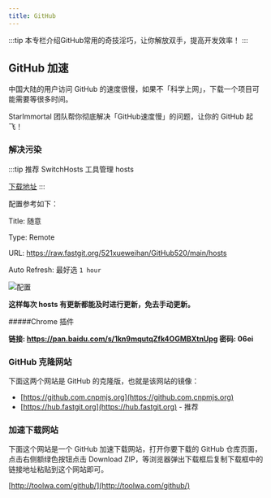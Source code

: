 ```yaml
---
title: GitHub
---
```


:::tip
本专栏介绍GitHub常用的奇技淫巧，让你解放双手，提高开发效率！
:::

## GitHub 加速

中国大陆的用户访问 GitHub 的速度很慢，如果不「科学上网」，下载一个项目可能需要等很多时间。

StarImmortal 团队帮你彻底解决「GitHub速度慢」的问题，让你的 GitHub 起飞！

### 解决污染

:::tip
推荐 SwitchHosts 工具管理 hosts

[下载地址](https://github.com/oldj/SwitchHosts/releases)
:::

配置参考如下：

Title: 随意

Type: Remote

URL: https://raw.fastgit.org/521xueweihan/GitHub520/main/hosts

Auto Refresh: 最好选 `1 hour`

![配置](https://z3.ax1x.com/2021/05/14/gsyoDJ.png)

**这样每次 hosts 有更新都能及时进行更新，免去手动更新。**

#####Chrome 插件

**链接: https://pan.baidu.com/s/1kn9mqutqZfk4OGMBXtnUpg  密码: 06ei**

### GitHub 克隆网站

下面这两个网站是 GitHub 的克隆版，也就是该网站的镜像：

- [https://github.com.cnpmjs.org](https://github.com.cnpmjs.org)
- [https://hub.fastgit.org](https://hub.fastgit.org) - 推荐
  
### 加速下载网站
   
下面这个网站是一个 GitHub 加速下载网站，打开你要下载的 GitHub 仓库页面，点击右侧额绿色按钮点击 Download ZIP，等浏览器弹出下载框后复制下载框中的链接地址粘贴到这个网站即可。

[http://toolwa.com/github/](http://toolwa.com/github/)

<RightMenu />